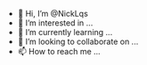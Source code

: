 - 👋 Hi, I’m @NickLqs
- 👀 I’m interested in ...
- 🌱 I’m currently learning ...
- 💞️ I’m looking to collaborate on ...
- 📫 How to reach me ...

<!---
NickLqs/NickLqs is a ✨ special ✨ repository because its `README.md` (this file) appears on your GitHub profile.
You can click the Preview link to take a look at your changes.
--->
